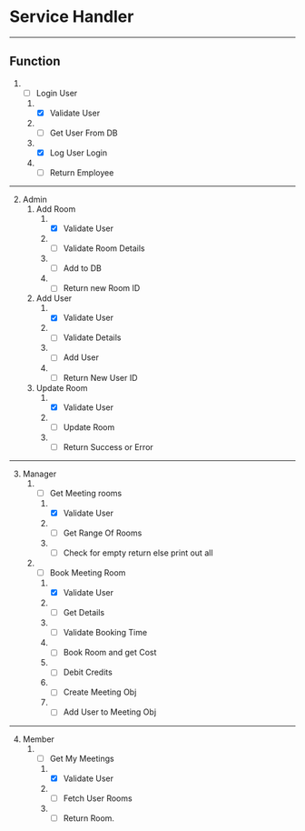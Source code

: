 # Service Handler

---
## Function

1. - [ ] Login User 
   1. - [X] Validate User
   2. - [ ] Get User From DB
   3. - [X] Log User Login
   4. - [ ] Return Employee

---
2. Admin
   1. Add Room
      1. - [X] Validate User
      2. - [ ] Validate Room Details
      3. - [ ] Add to DB
      4. - [ ] Return new Room ID
   2. Add User
      1. - [X] Validate User
      2. - [ ] Validate Details
      3. - [ ] Add User 
      4. - [ ] Return New User ID
   3. Update Room
      1. - [X] Validate User
      2. - [ ] Update Room
      3. - [ ] Return Success or Error

---
3. Manager
   1. - [ ] Get Meeting rooms
      1. - [X] Validate User
      2. - [ ] Get Range Of Rooms
      3. - [ ] Check for empty return else print out all
   2. - [ ] Book Meeting Room
      1. - [X] Validate User
      2. - [ ] Get Details
      3. - [ ] Validate Booking Time
      4. - [ ] Book Room and get Cost
      5. - [ ] Debit Credits
      6. - [ ] Create Meeting Obj
      7. - [ ] Add User to Meeting Obj
---
4. Member
   1. - [ ] Get My Meetings
      1. - [X] Validate User
      2. - [ ] Fetch User Rooms 
      3. - [ ] Return Room.
